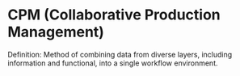 # CPM (Collaborative Production Management)

Definition: Method of combining data from diverse layers, including information and functional, into a single workflow environment.